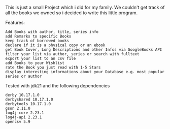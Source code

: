 This is just a small Project which i did for my family. We couldn't get track of all the books we owned so i decided to write this little program.

Features:

    Add Books with author, title, series info
    add Remarks to specific Books
    keep track of borrowed books
    declare if it is a physical copy or an ebook
    get Book Cover, Long Descriptions and other Infos via GoogleBooks API
    filter your list via author, series or search with fulltext
    export your list to an csv file
    add Books to your Wishlist
    rate the Book you just read with 1-5 Stars
    display interesting informations about your Database e.g. most popular series or author

Tested with jdk21 and the following dependencies

    derby 10.17.1.0
    derbyshared 10.17.1.0
    derbytools 10.17.1.0
    gson 2.11.0
    log4j-core 2.23.1
    log4j-api 2.23.1
    opencsv 5.9

    